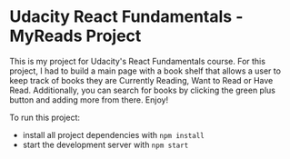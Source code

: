 # Udacity React Fundamentals - MyReads Project

This is my project for Udacity's React Fundamentals course. For this project, I had to build a main page with a book shelf that allows a user to keep track of books they are Currently Reading, Want to Read or Have Read. Additionally, you can search for books by clicking the green plus button and adding more from there. Enjoy!

To run this project:

* install all project dependencies with `npm install`
* start the development server with `npm start`
